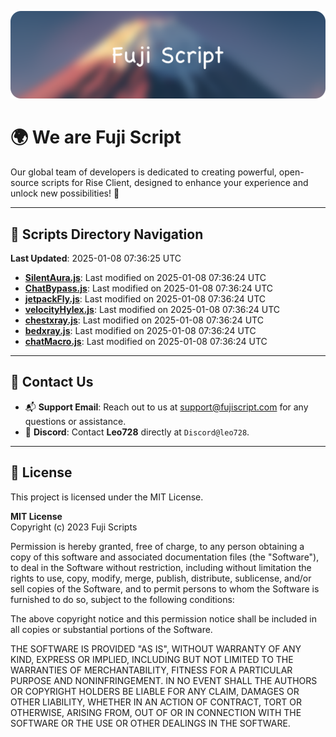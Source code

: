 ![Banner](.github/b.webp)

# 🌍 **We are Fuji Script**

Our global team of developers is dedicated to creating powerful, open-source scripts for Rise Client, designed to enhance your experience and unlock new possibilities! 🌟

---
<!-- SCRIPTS_NAVIGATION_START -->
## 📂 **Scripts Directory Navigation**

**Last Updated**: 2025-01-08 07:36:25 UTC

- **[SilentAura.js](scripts/SilentAura.js)**: Last modified on 2025-01-08 07:36:24 UTC
- **[ChatBypass.js](scripts/ChatBypass.js)**: Last modified on 2025-01-08 07:36:24 UTC
- **[jetpackFly.js](scripts/jetpackFly.js)**: Last modified on 2025-01-08 07:36:24 UTC
- **[velocityHylex.js](scripts/velocityHylex.js)**: Last modified on 2025-01-08 07:36:24 UTC
- **[chestxray.js](scripts/chestxray.js)**: Last modified on 2025-01-08 07:36:24 UTC
- **[bedxray.js](scripts/bedxray.js)**: Last modified on 2025-01-08 07:36:24 UTC
- **[chatMacro.js](scripts/chatMacro.js)**: Last modified on 2025-01-08 07:36:24 UTC

<!-- SCRIPTS_NAVIGATION_END -->

---

## 💬 **Contact Us**  
- 📬 **Support Email**: Reach out to us at [support@fujiscript.com](mailto:support@fujiscript.com) for any questions or assistance.  
- 💬 **Discord**: Contact **Leo728** directly at `Discord@leo728`.

---

## 📜 **License**

This project is licensed under the MIT License.  

**MIT License**  
Copyright (c) 2023 Fuji Scripts  

Permission is hereby granted, free of charge, to any person obtaining a copy of this software and associated documentation files (the "Software"), to deal in the Software without restriction, including without limitation the rights to use, copy, modify, merge, publish, distribute, sublicense, and/or sell copies of the Software, and to permit persons to whom the Software is furnished to do so, subject to the following conditions:  

The above copyright notice and this permission notice shall be included in all copies or substantial portions of the Software.  

THE SOFTWARE IS PROVIDED "AS IS", WITHOUT WARRANTY OF ANY KIND, EXPRESS OR IMPLIED, INCLUDING BUT NOT LIMITED TO THE WARRANTIES OF MERCHANTABILITY, FITNESS FOR A PARTICULAR PURPOSE AND NONINFRINGEMENT. IN NO EVENT SHALL THE AUTHORS OR COPYRIGHT HOLDERS BE LIABLE FOR ANY CLAIM, DAMAGES OR OTHER LIABILITY, WHETHER IN AN ACTION OF CONTRACT, TORT OR OTHERWISE, ARISING FROM, OUT OF OR IN CONNECTION WITH THE SOFTWARE OR THE USE OR OTHER DEALINGS IN THE SOFTWARE.  
